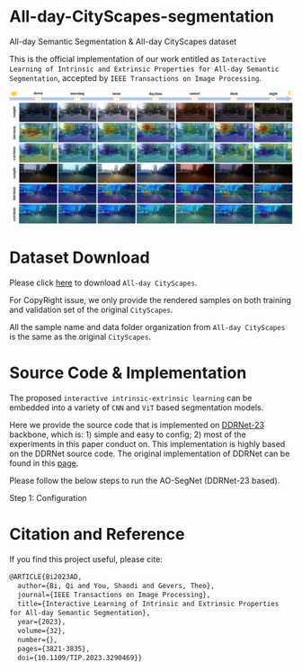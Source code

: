 # All-day-CityScapes-segmentation
All-day Semantic Segmentation &amp; All-day CityScapes dataset

This is the official implementation of our work entitled as ```Interactive Learning of Intrinsic and Extrinsic Properties for All-day Semantic Segmentation```, accepted by ```IEEE Transactions on Image Processing```.

![avatar](/heatmapAD.png)

# Dataset Download

Please click <a href="isis-data.science.uva.nl/cv/1ADcityscape.zip"> here</a> to download ```All-day CityScapes```.

For CopyRight issue, we only provide the rendered samples on both training and validation set of the original ```CityScapes```.

All the sample name and data folder organization from ```All-day CityScapes``` is the same as the original ```CityScapes```.

# Source Code & Implementation

The proposed ```interactive intrinsic-extrinsic learning``` can be embedded into a variety of ```CNN``` and ```ViT``` based segmentation models.

Here we provide the source code that is implemented on <a href="https://ieeexplore.ieee.org/document/9996293">DDRNet-23</a> backbone, which is: 1) simple and easy to config; 2) most of the experiments in this paper conduct on. 
This implementation is highly based on the DDRNet source code. The original implementation of DDRNet can be found in this <a href="https://github.com/ydhongHIT/DDRNet">page</a>.

Please follow the below steps to run the AO-SegNet (DDRNet-23 based).

Step 1: Configuration

# Citation and Reference
If you find this project useful, please cite:
```
@ARTICLE{Bi2023AD,
  author={Bi, Qi and You, Shaodi and Gevers, Theo},
  journal={IEEE Transactions on Image Processing}, 
  title={Interactive Learning of Intrinsic and Extrinsic Properties for All-day Semantic Segmentation}, 
  year={2023},
  volume={32},
  number={},
  pages={3821-3835},
  doi={10.1109/TIP.2023.3290469}}
```
